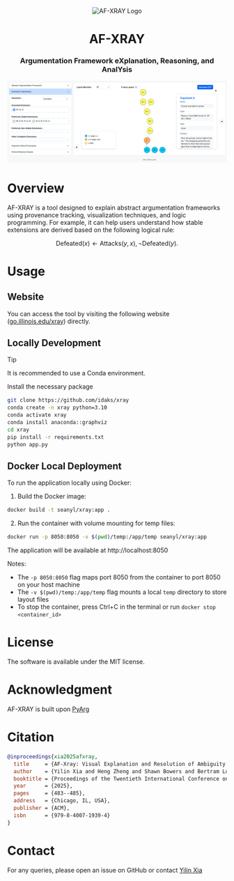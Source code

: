<div align="center">
    <img src="./assets/logo.svg" alt="AF-XRAY Logo" width="150">
    <h1 align="center">AF-XRAY</h1>
    <h3> Argumentation Framework eXplanation, Reasoning, and AnalYsis  </h3>
</div>

<!-- [![deploy](https://github.com/idaks/xray/actions/workflows/deploy.yml/badge.svg)](https://github.com/idaks/xray/actions/workflows/deploy.yml) -->


![alt text](./assets/demo.png)

# Overview

AF-XRAY is a tool designed to explain abstract argumentation frameworks using provenance tracking, visualization techniques, and logic programming. For example, it can help users understand how stable extensions are derived based on the following logical rule:

$$
\text{Defeated}(x) \leftarrow \text{Attacks}(y, x), \neg \text{Defeated}(y).
$$

# Usage 

## Website
You can access the tool by visiting the following website ([go.illinois.edu/xray](https://go.illinois.edu/xray)) directly.


## Locally Development
> [!TIP]
> It is recommended to use a Conda environment.

Install the necessary package

```bash
git clone https://github.com/idaks/xray
conda create -n xray python=3.10
conda activate xray
conda install anaconda::graphviz
cd xray
pip install -r requirements.txt
python app.py
```
<!-- before deployment, you can test by running
```bash
gunicorn app:server
``` -->

## Docker Local Deployment
To run the application locally using Docker:

1. Build the Docker image:
```bash
docker build -t seanyl/xray:app .
```

2. Run the container with volume mounting for temp files:
```bash
docker run -p 8050:8050 -v $(pwd)/temp:/app/temp seanyl/xray:app
```

The application will be available at http://localhost:8050

Notes:
- The `-p 8050:8050` flag maps port 8050 from the container to port 8050 on your host machine
- The `-v $(pwd)/temp:/app/temp` flag mounts a local `temp` directory to store layout files
- To stop the container, press Ctrl+C in the terminal or run `docker stop <container_id>`


# License
The software is available under the MIT license.


# Acknowledgment
AF-XRAY is built upon [PyArg](https://github.com/DaphneOdekerken/PyArg)

# Citation

```bibtex
@inproceedings{xia2025afxray,
  title     = {AF-Xray: Visual Explanation and Resolution of Ambiguity in Legal Argumentation Frameworks},
  author    = {Yilin Xia and Heng Zheng and Shawn Bowers and Bertram Ludäscher},
  booktitle = {Proceedings of the Twentieth International Conference on Artificial Intelligence and Law (ICAIL 2025)},
  year      = {2025},
  pages     = {483--485},
  address   = {Chicago, IL, USA},
  publisher = {ACM},
  isbn      = {979-8-4007-1939-4}
}
```

# Contact
For any queries, please open an issue on GitHub or contact [Yilin Xia](https://yilinxia.com/)